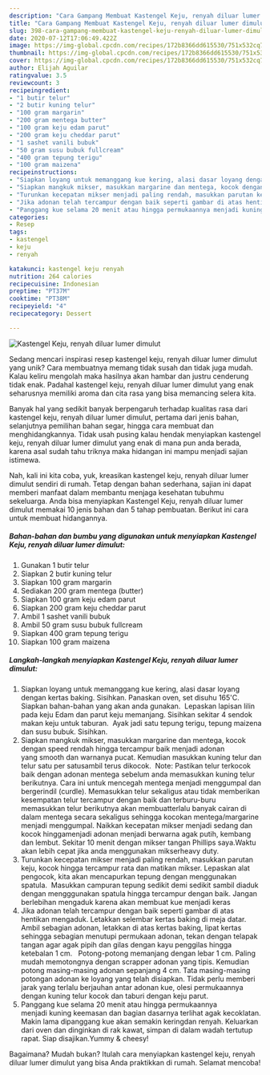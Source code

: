 ```yaml
---
description: "Cara Gampang Membuat Kastengel Keju, renyah diluar lumer dimulut yang Lezat"
title: "Cara Gampang Membuat Kastengel Keju, renyah diluar lumer dimulut yang Lezat"
slug: 398-cara-gampang-membuat-kastengel-keju-renyah-diluar-lumer-dimulut-yang-lezat
date: 2020-07-12T17:06:49.422Z
image: https://img-global.cpcdn.com/recipes/172b8366dd615530/751x532cq70/kastengel-keju-renyah-diluar-lumer-dimulut-foto-resep-utama.jpg
thumbnail: https://img-global.cpcdn.com/recipes/172b8366dd615530/751x532cq70/kastengel-keju-renyah-diluar-lumer-dimulut-foto-resep-utama.jpg
cover: https://img-global.cpcdn.com/recipes/172b8366dd615530/751x532cq70/kastengel-keju-renyah-diluar-lumer-dimulut-foto-resep-utama.jpg
author: Elijah Aguilar
ratingvalue: 3.5
reviewcount: 3
recipeingredient:
- "1 butir telur"
- "2 butir kuning telur"
- "100 gram margarin"
- "200 gram mentega butter"
- "100 gram keju edam parut"
- "200 gram keju cheddar parut"
- "1 sashet vanili bubuk"
- "50 gram susu bubuk fullcream"
- "400 gram tepung terigu"
- "100 gram maizena"
recipeinstructions:
- "Siapkan loyang untuk memanggang kue kering, alasi dasar loyang dengan kertas baking. Sisihkan. Panaskan oven, set disuhu 165&#39;C.   Siapkan bahan-bahan yang akan anda gunakan.  Lepaskan lapisan lilin pada keju Edam dan parut keju memanjang. Sisihkan sekitar 4 sendok makan keju untuk taburan.  Ayak jadi satu tepung terigu, tepung maizena dan susu bubuk. Sisihkan."
- "Siapkan mangkuk mikser, masukkan margarine dan mentega, kocok dengan speed rendah hingga tercampur baik menjadi adonan yang smooth dan warnanya pucat. Kemudian masukkan kuning telur dan telur satu per satusambil terus dikocok.  Note: Pastikan telur terkocok baik dengan adonan mentega sebelum anda memasukkan kuning telur berikutnya. Cara ini untuk mencegah mentega menjadi menggumpal dan bergerindil (curdle). Memasukkan telur sekaligus atau tidak memberikan kesempatan telur tercampur dengan baik dan terburu-buru memasukkan telur berikutnya akan membuatterlalu banyak cairan di dalam mentega secara sekaligus sehingga kocokan mentega/margarine menjadi menggumpal. Naikkan kecepatan mikser menjadi sedang dan kocok hinggamenjadi adonan menjadi berwarna agak putih, kembang dan lembut. Sekitar 10 menit dengan mikser tangan Phillips saya.Waktu akan lebih cepat jika anda menggunakan mikserheavy duty."
- "Turunkan kecepatan mikser menjadi paling rendah, masukkan parutan keju, kocok hingga tercampur rata dan matikan mikser. Lepaskan alat pengocok, kita akan mencapurkan tepung dengan menggunakan spatula.  Masukkan campuran tepung sedikit demi sedikit sambil diaduk dengan mengggunakan spatula hingga tercampur dengan baik. Jangan berlebihan mengaduk karena akan membuat kue menjadi keras"
- "Jika adonan telah tercampur dengan baik seperti gambar di atas hentikan mengaduk. Letakkan selembar kertas baking di meja datar. Ambil sebagian adonan, letakkan di atas kertas baking, lipat kertas  sehingga sebagian menutupi permukaan adonan, tekan dengan telapak tangan agar agak pipih dan gilas dengan kayu penggilas hingga ketebalan 1 cm.   Potong-potong memanjang dengan lebar 1 cm. Paling mudah memotongnya dengan scrapper adonan yang tipis. Kemudian potong masing-masing adonan sepanjang 4 cm. Tata masing-masing potongan adonan ke loyang yang telah disiapkan. Tidak perlu memberi jarak yang terlalu berjauhan antar adonan kue, olesi permukaannya dengan kuning telur kocok dan taburi dengan keju parut."
- "Panggang kue selama 20 menit atau hingga permukaannya menjadi kuning keemasan dan bagian dasarnya terlihat agak kecoklatan. Makin lama dipanggang kue akan semakin keringdan renyah. Keluarkan dari oven dan dinginkan di rak kawat, simpan di dalam wadah tertutup rapat. Siap disajikan.Yummy &amp; cheesy!"
categories:
- Resep
tags:
- kastengel
- keju
- renyah

katakunci: kastengel keju renyah 
nutrition: 264 calories
recipecuisine: Indonesian
preptime: "PT37M"
cooktime: "PT38M"
recipeyield: "4"
recipecategory: Dessert

---
```



![Kastengel Keju, renyah diluar lumer dimulut](https://img-global.cpcdn.com/recipes/172b8366dd615530/751x532cq70/kastengel-keju-renyah-diluar-lumer-dimulut-foto-resep-utama.jpg)

Sedang mencari inspirasi resep kastengel keju, renyah diluar lumer dimulut yang unik? Cara membuatnya memang tidak susah dan tidak juga mudah. Kalau keliru mengolah maka hasilnya akan hambar dan justru cenderung tidak enak. Padahal kastengel keju, renyah diluar lumer dimulut yang enak seharusnya memiliki aroma dan cita rasa yang bisa memancing selera kita.

Banyak hal yang sedikit banyak berpengaruh terhadap kualitas rasa dari kastengel keju, renyah diluar lumer dimulut, pertama dari jenis bahan, selanjutnya pemilihan bahan segar, hingga cara membuat dan menghidangkannya. Tidak usah pusing kalau hendak menyiapkan kastengel keju, renyah diluar lumer dimulut yang enak di mana pun anda berada, karena asal sudah tahu triknya maka hidangan ini mampu menjadi sajian istimewa.




Nah, kali ini kita coba, yuk, kreasikan kastengel keju, renyah diluar lumer dimulut sendiri di rumah. Tetap dengan bahan sederhana, sajian ini dapat memberi manfaat dalam membantu menjaga kesehatan tubuhmu sekeluarga. Anda bisa menyiapkan Kastengel Keju, renyah diluar lumer dimulut memakai 10 jenis bahan dan 5 tahap pembuatan. Berikut ini cara untuk membuat hidangannya.

<!--inarticleads1-->

##### Bahan-bahan dan bumbu yang digunakan untuk menyiapkan Kastengel Keju, renyah diluar lumer dimulut:

1. Gunakan 1 butir telur
1. Siapkan 2 butir kuning telur
1. Siapkan 100 gram margarin
1. Sediakan 200 gram mentega (butter)
1. Siapkan 100 gram keju edam parut
1. Siapkan 200 gram keju cheddar parut
1. Ambil 1 sashet vanili bubuk
1. Ambil 50 gram susu bubuk fullcream
1. Siapkan 400 gram tepung terigu
1. Siapkan 100 gram maizena




<!--inarticleads2-->

##### Langkah-langkah menyiapkan Kastengel Keju, renyah diluar lumer dimulut:

1. Siapkan loyang untuk memanggang kue kering, alasi dasar loyang dengan kertas baking. Sisihkan. Panaskan oven, set disuhu 165&#39;C.   Siapkan bahan-bahan yang akan anda gunakan.  Lepaskan lapisan lilin pada keju Edam dan parut keju memanjang. Sisihkan sekitar 4 sendok makan keju untuk taburan.  Ayak jadi satu tepung terigu, tepung maizena dan susu bubuk. Sisihkan.
1. Siapkan mangkuk mikser, masukkan margarine dan mentega, kocok dengan speed rendah hingga tercampur baik menjadi adonan yang smooth dan warnanya pucat. Kemudian masukkan kuning telur dan telur satu per satusambil terus dikocok.  Note: Pastikan telur terkocok baik dengan adonan mentega sebelum anda memasukkan kuning telur berikutnya. Cara ini untuk mencegah mentega menjadi menggumpal dan bergerindil (curdle). Memasukkan telur sekaligus atau tidak memberikan kesempatan telur tercampur dengan baik dan terburu-buru memasukkan telur berikutnya akan membuatterlalu banyak cairan di dalam mentega secara sekaligus sehingga kocokan mentega/margarine menjadi menggumpal. Naikkan kecepatan mikser menjadi sedang dan kocok hinggamenjadi adonan menjadi berwarna agak putih, kembang dan lembut. Sekitar 10 menit dengan mikser tangan Phillips saya.Waktu akan lebih cepat jika anda menggunakan mikserheavy duty.
1. Turunkan kecepatan mikser menjadi paling rendah, masukkan parutan keju, kocok hingga tercampur rata dan matikan mikser. Lepaskan alat pengocok, kita akan mencapurkan tepung dengan menggunakan spatula.  Masukkan campuran tepung sedikit demi sedikit sambil diaduk dengan mengggunakan spatula hingga tercampur dengan baik. Jangan berlebihan mengaduk karena akan membuat kue menjadi keras
1. Jika adonan telah tercampur dengan baik seperti gambar di atas hentikan mengaduk. Letakkan selembar kertas baking di meja datar. Ambil sebagian adonan, letakkan di atas kertas baking, lipat kertas  sehingga sebagian menutupi permukaan adonan, tekan dengan telapak tangan agar agak pipih dan gilas dengan kayu penggilas hingga ketebalan 1 cm.   Potong-potong memanjang dengan lebar 1 cm. Paling mudah memotongnya dengan scrapper adonan yang tipis. Kemudian potong masing-masing adonan sepanjang 4 cm. Tata masing-masing potongan adonan ke loyang yang telah disiapkan. Tidak perlu memberi jarak yang terlalu berjauhan antar adonan kue, olesi permukaannya dengan kuning telur kocok dan taburi dengan keju parut.
1. Panggang kue selama 20 menit atau hingga permukaannya menjadi kuning keemasan dan bagian dasarnya terlihat agak kecoklatan. Makin lama dipanggang kue akan semakin keringdan renyah. Keluarkan dari oven dan dinginkan di rak kawat, simpan di dalam wadah tertutup rapat. Siap disajikan.Yummy &amp; cheesy!




Bagaimana? Mudah bukan? Itulah cara menyiapkan kastengel keju, renyah diluar lumer dimulut yang bisa Anda praktikkan di rumah. Selamat mencoba!

